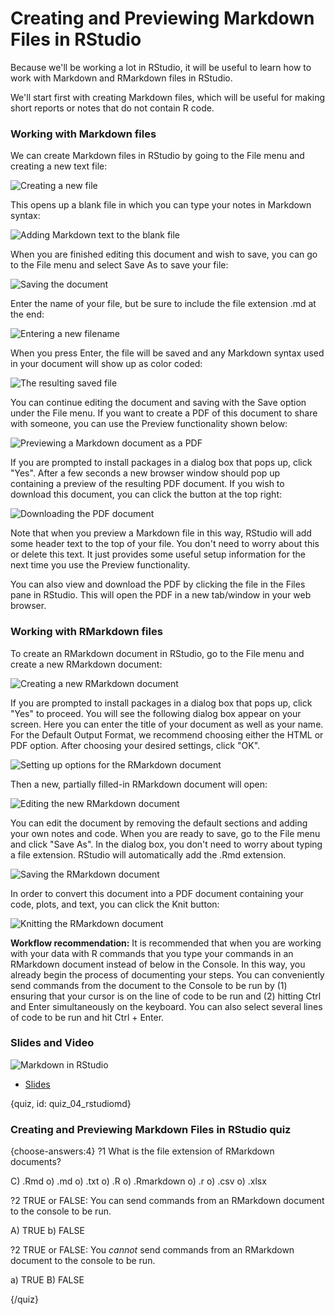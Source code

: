 # Creating and Previewing Markdown Files in RStudio

Because we'll be working a lot in RStudio, it will be useful to learn how to work with Markdown and RMarkdown files in RStudio.

We'll start first with creating Markdown files, which will be useful for making short reports or notes that do not contain R code.

### Working with Markdown files

We can create Markdown files in RStudio by going to the File menu and creating a new text file:

![Creating a new file](https://docs.google.com/presentation/d/1BnIEO63i6bo1ZY9HCD9dilG7FgRRzXo1zn1S-c4B8C0/export/png?id=1BnIEO63i6bo1ZY9HCD9dilG7FgRRzXo1zn1S-c4B8C0&pageid=g2bfdb07292_0_151)

This opens up a blank file in which you can type your notes in Markdown syntax:

![Adding Markdown text to the blank file](https://docs.google.com/presentation/d/1BnIEO63i6bo1ZY9HCD9dilG7FgRRzXo1zn1S-c4B8C0/export/png?id=1BnIEO63i6bo1ZY9HCD9dilG7FgRRzXo1zn1S-c4B8C0&pageid=g313d64930d_0_1)

When you are finished editing this document and wish to save, you can go to the File menu and select
Save As to save your file:

![Saving the document](https://docs.google.com/presentation/d/1BnIEO63i6bo1ZY9HCD9dilG7FgRRzXo1zn1S-c4B8C0/export/png?id=1BnIEO63i6bo1ZY9HCD9dilG7FgRRzXo1zn1S-c4B8C0&pageid=g313d64930d_0_5)

Enter the name of your file, but be sure to include the file extension .md at the end:

![Entering a new filename](https://docs.google.com/presentation/d/1BnIEO63i6bo1ZY9HCD9dilG7FgRRzXo1zn1S-c4B8C0/export/png?id=1BnIEO63i6bo1ZY9HCD9dilG7FgRRzXo1zn1S-c4B8C0&pageid=g313d64930d_0_9)

When you press Enter, the file will be saved and any Markdown syntax used in your document will show up as color coded:

![The resulting saved file](https://docs.google.com/presentation/d/1BnIEO63i6bo1ZY9HCD9dilG7FgRRzXo1zn1S-c4B8C0/export/png?id=1BnIEO63i6bo1ZY9HCD9dilG7FgRRzXo1zn1S-c4B8C0&pageid=g313d64930d_0_13)

You can continue editing the document and saving with the Save option under the File menu. If you want to create a PDF of this document to share with someone, you can use the Preview functionality shown below:

![Previewing a Markdown document as a PDF](https://docs.google.com/presentation/d/1BnIEO63i6bo1ZY9HCD9dilG7FgRRzXo1zn1S-c4B8C0/export/png?id=1BnIEO63i6bo1ZY9HCD9dilG7FgRRzXo1zn1S-c4B8C0&pageid=g313d64930d_0_17)

If you are prompted to install packages in a dialog box that pops up, click "Yes". After a few seconds a new browser window should pop up containing a preview of the resulting PDF document. If you wish to download this document, you can click the button at the top right:

![Downloading the PDF document](https://docs.google.com/presentation/d/1BnIEO63i6bo1ZY9HCD9dilG7FgRRzXo1zn1S-c4B8C0/export/png?id=1BnIEO63i6bo1ZY9HCD9dilG7FgRRzXo1zn1S-c4B8C0&pageid=g313d64930d_0_21)

Note that when you preview a Markdown file in this way, RStudio will add some header text to the top of your file. You don't need to worry about this or delete this text. It just provides some useful setup information for the next time you use the Preview functionality.

You can also view and download the PDF by clicking the file in the Files pane in RStudio. This will open the PDF in a new tab/window in your web browser.

### Working with RMarkdown files

To create an RMarkdown document in RStudio, go to the File menu and create a new RMarkdown document:

![Creating a new RMarkdown document](https://docs.google.com/presentation/d/1BnIEO63i6bo1ZY9HCD9dilG7FgRRzXo1zn1S-c4B8C0/export/png?id=1BnIEO63i6bo1ZY9HCD9dilG7FgRRzXo1zn1S-c4B8C0&pageid=g313d64930d_0_25)

If you are prompted to install packages in a dialog box that pops up, click "Yes" to proceed. You will see the following dialog box appear on your screen. Here you can enter the title of your document as well as your name. For the Default Output Format, we recommend choosing either the HTML or PDF option. After choosing your desired settings, click "OK".

![Setting up options for the RMarkdown document](https://docs.google.com/presentation/d/1BnIEO63i6bo1ZY9HCD9dilG7FgRRzXo1zn1S-c4B8C0/export/png?id=1BnIEO63i6bo1ZY9HCD9dilG7FgRRzXo1zn1S-c4B8C0&pageid=g313d64930d_0_43)

Then a new, partially filled-in RMarkdown document will open:

![Editing the new RMarkdown document](https://docs.google.com/presentation/d/1BnIEO63i6bo1ZY9HCD9dilG7FgRRzXo1zn1S-c4B8C0/export/png?id=1BnIEO63i6bo1ZY9HCD9dilG7FgRRzXo1zn1S-c4B8C0&pageid=g313d64930d_0_47)

You can edit the document by removing the default sections and adding your own notes and code. When you are ready to save, go to the File menu and click "Save As". In the dialog box, you don't need to worry about typing a file extension. RStudio will automatically add the .Rmd extension.

![Saving the RMarkdown document](https://docs.google.com/presentation/d/1BnIEO63i6bo1ZY9HCD9dilG7FgRRzXo1zn1S-c4B8C0/export/png?id=1BnIEO63i6bo1ZY9HCD9dilG7FgRRzXo1zn1S-c4B8C0&pageid=g313d64930d_0_51)

In order to convert this document into a PDF document containing your code, plots, and text, you can click the Knit button:

![Knitting the RMarkdown document](https://docs.google.com/presentation/d/1BnIEO63i6bo1ZY9HCD9dilG7FgRRzXo1zn1S-c4B8C0/export/png?id=1BnIEO63i6bo1ZY9HCD9dilG7FgRRzXo1zn1S-c4B8C0&pageid=g313d64930d_0_58)

**Workflow recommendation:** It is recommended that when you are working with your data with R commands that you type your commands in an RMarkdown document instead of below in the Console. In this way, you already begin the process of documenting your steps. You can conveniently send commands from the document to the Console to be run by (1) ensuring that your cursor is on the line of code to be run and (2) hitting Ctrl and Enter simultaneously on the keyboard. You can also select several lines of code to be run and hit Ctrl + Enter.

### Slides and Video

![Markdown in RStudio](https://www.youtube.com/watch?v=XSqdL2XM4xQ)

* [Slides](https://docs.google.com/presentation/d/1BnIEO63i6bo1ZY9HCD9dilG7FgRRzXo1zn1S-c4B8C0/edit?usp=sharing)

{quiz, id: quiz_04_rstudiomd}

### Creating and Previewing Markdown Files in RStudio quiz

{choose-answers:4}
?1 What is the file extension of RMarkdown documents?

C) .Rmd
o) .md
o) .txt
o) .R
o) .Rmarkdown
o) .r
o) .csv
o) .xlsx


?2 TRUE or FALSE: You can send commands from an RMarkdown document to the console to be run.

A) TRUE
b) FALSE

?2 TRUE or FALSE: You *cannot* send commands from an RMarkdown document to the console to be run.

a) TRUE
B) FALSE

{/quiz}

